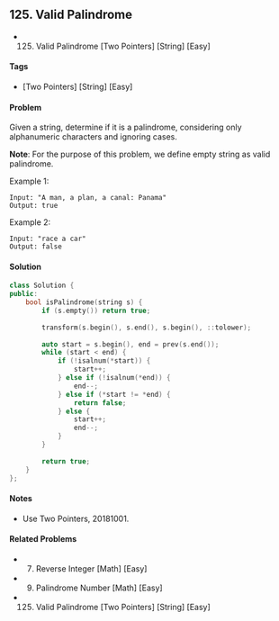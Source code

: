## 125. Valid Palindrome
- 125. Valid Palindrome [Two Pointers] [String] [Easy]

#### Tags
- [Two Pointers] [String] [Easy]

#### Problem
Given a string, determine if it is a palindrome, considering only alphanumeric characters and ignoring cases.

**Note**: For the purpose of this problem, we define empty string as valid palindrome.

Example 1:

    Input: "A man, a plan, a canal: Panama"
    Output: true

Example 2:

    Input: "race a car"
    Output: false

#### Solution
``` C++
class Solution {
public:
    bool isPalindrome(string s) {
        if (s.empty()) return true;
        
        transform(s.begin(), s.end(), s.begin(), ::tolower);
        
        auto start = s.begin(), end = prev(s.end());
        while (start < end) {
            if (!isalnum(*start)) {
                start++;
            } else if (!isalnum(*end)) {
                end--;
            } else if (*start != *end) {
                return false;
            } else {
                start++;
                end--;
            }
        }
        
        return true;
    }
};
```

#### Notes
- Use Two Pointers, 20181001.

#### Related Problems
- 7. Reverse Integer [Math] [Easy]
- 9. Palindrome Number [Math] [Easy]
- 125. Valid Palindrome [Two Pointers] [String] [Easy]

